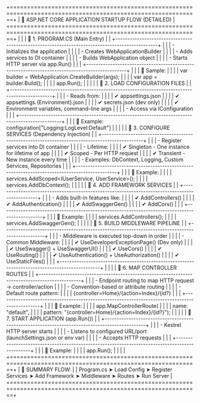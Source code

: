 +=============================================================================================================+
|                                     🔷 ASP.NET CORE APPLICATION STARTUP FLOW (DETAILED)                     |
+=============================================================================================================+
|                                                                                                             |
| 🔹 1. PROGRAM.CS (Main Entry)                                                                               |
|    +-----------------------------------------------------------------------------------------------+        |
|    | - Initializes the application                                                                   |      |
|    | - Creates WebApplicationBuilder                                                                 |      |
|    | - Adds services to DI container                                                                 |      |
|    | - Builds WebApplication object                                                                   |      |
|    | - Starts HTTP server via app.Run()                                                              |      |
|    +-----------------------------------------------------------------------------------------------+        |
|    | 📌 Sample:                                                                                        |      |
|    | var builder = WebApplication.CreateBuilder(args);                                                |      |
|    | var app = builder.Build();                                                                       |      |
|    | app.Run();                                                                                        |      |
|                                                                                                             |
| 🔹 2. LOAD CONFIGURATION FILES                                                                          |
|    +-----------------------------------------------------------------------------------------------+        |
|    | - Reads from:                                                                                   |      |
|    |   ✔ appsettings.json                                                                            |      |
|    |   ✔ appsettings.{Environment}.json                                                              |      |
|    |   ✔ secrets.json (dev only)                                                                      |      |
|    |   ✔ Environment variables, command-line args                                                     |      |
|    | - Access via IConfiguration                                                                      |      |
|    +-----------------------------------------------------------------------------------------------+        |
|    | 📌 Example: configuration["Logging:LogLevel:Default"]                                            |      |
|                                                                                                             |
| 🔹 3. CONFIGURE SERVICES (Dependency Injection)                                                          |
|    +-----------------------------------------------------------------------------------------------+        |
|    | - Register services into DI container                                                            |      |
|    | - Lifetime:                                                                                      |      |
|    |   ✔ Singleton   - One instance for lifetime of app                                               |      |
|    |   ✔ Scoped      - Per HTTP request                                                               |      |
|    |   ✔ Transient   - New instance every time                                                         |      |
|    | - Examples: DbContext, Logging, Custom Services, Repositories                                     |      |
|    +-----------------------------------------------------------------------------------------------+        |
|    | 📌 Example:                                                                                        |      |
|    | services.AddScoped<IUserService, UserService>();                                                  |      |
|    | services.AddDbContext<AppDbContext>();                                                            |      |
|                                                                                                             |
| 🔹 4. ADD FRAMEWORK SERVICES                                                                           |
|    +-----------------------------------------------------------------------------------------------+        |
|    | - Adds built-in features like:                                                                    |      |
|    |   ✔ AddControllers()                                                                             |      |
|    |   ✔ AddAuthentication()                                                                          |      |
|    |   ✔ AddSwaggerGen()                                                                              |      |
|    |   ✔ AddCors()                                                                                     |      |
|    +-----------------------------------------------------------------------------------------------+        |
|    | 📌 Example:                                                                                        |      |
|    | services.AddControllers();                                                                        |      |
|    | services.AddSwaggerGen();                                                                         |      |
|                                                                                                             |
| 🔹 5. BUILD MIDDLEWARE PIPELINE                                                                       |
|    +-----------------------------------------------------------------------------------------------+        |
|    | - Middleware is executed top-down in order                                                        |      |
|    | - Common Middleware:                                                                              |      |
|    |   ✔ UseDeveloperExceptionPage() (Dev only)                                                       |      |
|    |   ✔ UseSwagger() + UseSwaggerUI()                                                                |      |
|    |   ✔ UseCors()                                                                                    |      |
|    |   ✔ UseRouting()                                                                                 |      |
|    |   ✔ UseAuthentication() + UseAuthorization()                                                    |      |
|    |   ✔ UseStaticFiles()                                                                             |      |
|    +-----------------------------------------------------------------------------------------------+        |
|                                                                                                             |
| 🔹 6. MAP CONTROLLER ROUTES                                                                          |
|    +-----------------------------------------------------------------------------------------------+        |
|    | - Endpoint routing to map HTTP request → controller/action                                       |      |
|    | - Convention-based or attribute routing                                                          |      |
|    | - Default route pattern:                                                                         |      |
|    |   {controller=Home}/{action=Index}/{id?}                                                         |      |
|    +-----------------------------------------------------------------------------------------------+        |
|    | 📌 Example:                                                                                        |      |
|    | app.MapControllerRoute(                                                                          |      |
|    |     name: "default",                                                                             |      |
|    |     pattern: "{controller=Home}/{action=Index}/{id?}");                                          |      |
|                                                                                                             |
| 🔹 7. START APPLICATION (app.Run())                                                                   |
|    +-----------------------------------------------------------------------------------------------+        |
|    | - Kestrel HTTP server starts                                                                     |      |
|    | - Listens to configured URL/port (launchSettings.json or env var)                               |      |
|    | - Accepts HTTP requests                                                                          |      |
|    +-----------------------------------------------------------------------------------------------+        |
|    | 📌 Example:                                                                                        |      |
|    | app.Run();                                                                                        |      |
|                                                                                                             |
+=============================================================================================================+
| 🔁 SUMMARY FLOW:                                                                                            |
|  Program.cs ➤ Load Config ➤ Register Services ➤ Add Framework ➤ Middleware ➤ Routes ➤ Run Server          |
+=============================================================================================================+
